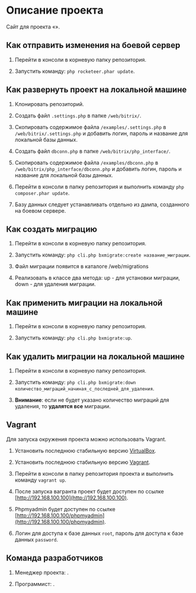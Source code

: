 Описание проекта
================

Сайт для проекта «».



Как отправить изменения на боевой сервер
----------------------------------------

1. Перейти в консоли в корневую папку репозитория.

2. Запустить команду: `php rocketeer.phar update`.



Как развернуть проект на локальной машине
-----------------------------------------

1. Клонировать репозиторий.

2. Создать файл `.settings.php` в папке `/web/bitrix/`.

3. Скопировать содержимое файла `/examples/.settings.php` в `/web/bitrix/.settings.php` и добавить логин, пароль и название для локальной базы данных.

4. Создать файл `dbconn.php` в папке `/web/bitrix/php_interface/`.

5. Скопировать содержимое файла `/examples/dbconn.php` в `/web/bitrix/php_interface/dbconn.php` и добавить логин, пароль и название для локальной базы данных.

6. Перейти в консоли в папку репозитория и выполнить команду `php composer.phar update`.

7. Базу данных следует устанавливать отдельно из дампа, созданного на боевом сервере.



Как создать миграцию
--------------------

1. Перейти в консоли в корневую папку репозитория.

2. Запустить команду: `php cli.php bxmigrate:create название_миграции`.

3. Файл миграции появится в каталоге /web/migrations

4. Реализовать в классе два метода: up - для установки миграции, down - для удаления миграции.



Как применить миграции на локальной машине
------------------------------------------

1. Перейти в консоли в корневую папку репозитория.

2. Запустить команду: `php cli.php bxmigrate:up`.



Как удалить миграции на локальной машине
----------------------------------------

1. Перейти в консоли в корневую папку репозитория.

2. Запустить команду: `php cli.php bxmigrate:down количество_миграций_начиная_с_последней_для_удаления`.

3. **Внимание**: если не будет указано количество миграций для удаления, то **удалятся все** миграции.



Vagrant
-------

Для запуска окружения проекта можно использовать Vagrant.

1. Установить последнюю стабильную версию [VirtualBox](https://www.virtualbox.org/wiki/Downloads).

2. Установить последнюю стабильную версию [Vagrant](https://www.vagrantup.com/downloads.html).

3. Перейти в консоли в папку репозитория проекта и выполнить команду `vagrant up`.

4. После запуска вагранта проект будет доступен по ссылке [http://192.168.100.100](http://192.168.100.100).

5. Phpmyadmin будет доступен по ссылке [http://192.168.100.100/phpmyadmin](http://192.168.100.100/phpmyadmin).

6. Логин для доступа к базе данных `root`, пароль для доступа к базе данных `password`.



Команда разработчиков
---------------------

1. Менеджер проекта: .

2. Программист: .